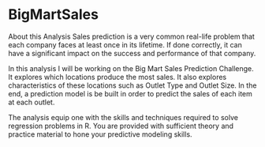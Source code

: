 # BigMartSales

About this Analysis
Sales prediction is a very common real-life problem that each company faces at least once in its lifetime. If done correctly, it can have a significant impact on the success and performance of that company.

In this analysis I will be working on the Big Mart Sales Prediction Challenge. It explores which locations produce the most sales. It also explores characteristics of these locations such as Outlet Type and Outlet Size. In the end, a prediction model is be built in order to predict the sales of each item at each outlet.

The analysis equip one with the skills and techniques required to solve regression problems in R. You are provided with sufficient theory and practice material to hone your predictive modeling skills.

